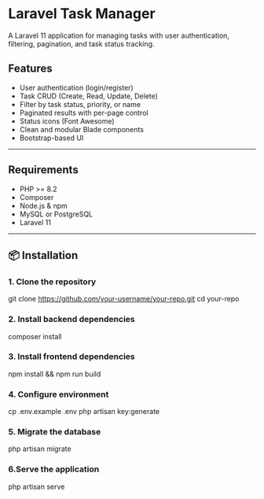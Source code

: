 # Laravel Task Manager

A Laravel 11 application for managing tasks with user authentication, filtering, pagination, and task status tracking.

##  Features

-  User authentication (login/register)
-  Task CRUD (Create, Read, Update, Delete)
-  Filter by task status, priority, or name
-  Paginated results with per-page control
-  Status icons (Font Awesome)
-  Clean and modular Blade components
-  Bootstrap-based UI

---

##  Requirements

- PHP >= 8.2
- Composer
- Node.js & npm
- MySQL or PostgreSQL
- Laravel 11

---

## 📦 Installation

### 1. Clone the repository

git clone https://github.com/your-username/your-repo.git
cd your-repo

### 2. Install backend dependencies
composer install


### 3. Install frontend dependencies
npm install && npm run build


### 4. Configure environment
cp .env.example .env
php artisan key:generate


### 5. Migrate the database
php artisan migrate

### 6.Serve the application
php artisan serve
